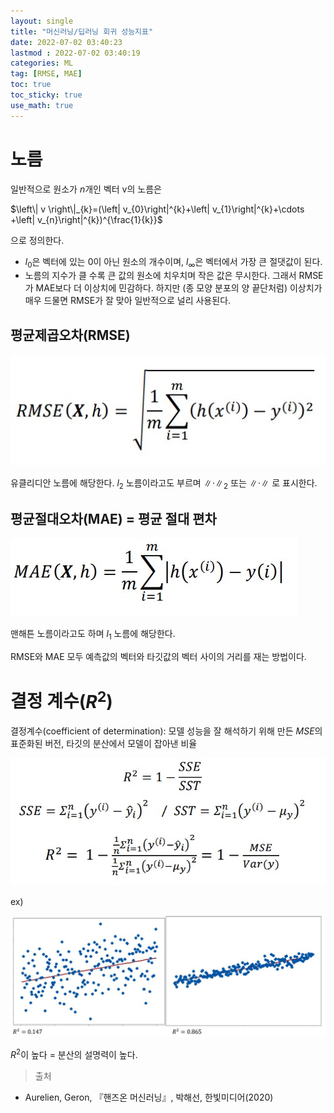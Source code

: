```yaml
---
layout: single
title: "머신러닝/딥러닝 회귀 성능지표"
date: 2022-07-02 03:40:23
lastmod : 2022-07-02 03:40:19
categories: ML
tag: [RMSE, MAE]
toc: true
toc_sticky: true
use_math: true
---
```

# 노름

일반적으로 원소가 $n$개인 벡터 v의 노름은 

$\left\| v \right\|_{k}=(\left| v_{0}\right|^{k}+\left| v_{1}\right|^{k}+\cdots +\left| v_{n}\right|^{k})^{\frac{1}{k}}$

으로 정의한다. 
- $l_{0}$은 벡터에 있는 0이 아닌 원소의 개수이며, $l_{\infty}$은 벡터에서 가장 큰 절댓값이 된다.
- 노름의 지수가 클 수록 큰 값의 원소에 치우치며 작은 값은 무시한다. 그래서 RMSE가 MAE보다 더 이상치에 민감하다. 하지만 (종 모양 분포의 양 끝단처럼) 이상치가 매우 드물면 RMSE가 잘 맞아 일반적으로 널리 사용된다.

## **평균제곱오차(RMSE)**

![rmse](../../../assets/images/ai/rmse.jpg)

유클리디안 노름에 해당한다. $l_{2}$ 노름이라고도 부르며 $\left\| \cdot \right\|_{2}$ 또는 $\left\| \cdot \right\|$ 로 표시한다.

## **평균절대오차(MAE) = 평균 절대 편차**

![mae](../../../assets/images/ai/mae.jpg)

맨해튼 노름이라고도 하며 $l_{1}$ 노름에 해당한다.

RMSE와 MAE 모두 예측값의 벡터와 타깃값의 벡터 사이의 거리를 재는 방법이다. 

# 결정 계수($R^{2}$)
결정계수(coefficient of determination):
모델 성능을 잘 해석하기 위해 만든 $MSE$의 표준화된 버전, 타깃의 분산에서 모델이 잡아낸 비율

![r_square](../../../assets/images/ai/r_square.jpg)

ex)

![r_square_example](../../../assets/images/ai/r_square_example.jpg)

$R^{2}$이 높다 = 분산의 설명력이 높다.

> 출처
 - Aurelien, Geron, 『핸즈온 머신러닝』, 박해선, 한빛미디어(2020)